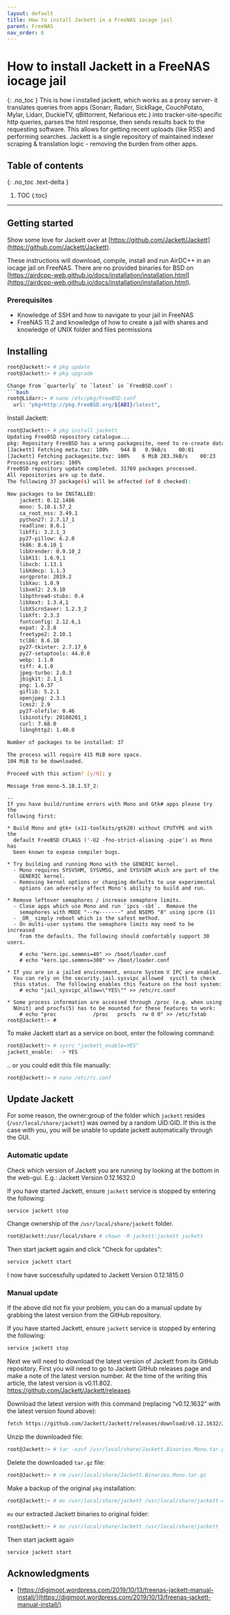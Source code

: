 ```yaml
---
layout: default
title: How to install Jackett in a FreeNAS iocage jail
parent: FreeNAS
nav_order: 6
---
```


# How to install Jackett in a FreeNAS iocage jail
{: .no_toc }
This is how i installed jackett, which works as a proxy server- it translates queries from apps (Sonarr, Radarr, SickRage, CouchPotato, Mylar, Lidarr, DuckieTV, qBittorrent, Nefarious etc.) into tracker-site-specific http queries, parses the html response, then sends results back to the requesting software. This allows for getting recent uploads (like RSS) and performing searches. Jackett is a single repository of maintained indexer scraping & translation logic - removing the burden from other apps.

## Table of contents
{: .no_toc .text-delta }
1. TOC
{:toc}
---

## Getting started
Show some love for Jackett over at [https://github.com/Jackett/Jackett](https://github.com/Jackett/Jackett).

These instructions will download, compile, install and run AirDC++ in an iocage jail on FreeNAS. There are no provided binaries for BSD on [https://airdcpp-web.github.io/docs/installation/installation.html](https://airdcpp-web.github.io/docs/installation/installation.html).

### Prerequisites
* Knowledge of SSH and how to navigate to your jail in FreeNAS
* FreeNAS 11.2 and knowledge of how to create a jail with shares and knowledge of UNIX folder and files permissions

## Installing

```bash
root@Jackett:~ # pkg update
root@Jackett:~ # pkg upgrade

Change from `quarterly` to `latest` in `FreeBSD.conf`:
```bash
root@Lidarr:~ # nano /etc/pkg/FreeBSD.conf
  url: "pkg+http://pkg.FreeBSD.org/${ABI}/latest",
```

Install Jackett:
```bash
root@Jackett:~ # pkg install jackett
Updating FreeBSD repository catalogue...
pkg: Repository FreeBSD has a wrong packagesite, need to re-create database
[Jackett] Fetching meta.txz: 100%    944 B   0.9kB/s    00:01    
[Jackett] Fetching packagesite.txz: 100%    6 MiB 283.3kB/s    00:23    
Processing entries: 100%
FreeBSD repository update completed. 31769 packages processed.
All repositories are up to date.
The following 37 package(s) will be affected (of 0 checked):

New packages to be INSTALLED:
	jackett: 0.12.1486
	mono: 5.10.1.57_2
	ca_root_nss: 3.49.1
	python27: 2.7.17_1
	readline: 8.0.1
	libffi: 3.2.1_3
	py27-pillow: 6.2.0
	tk86: 8.6.10_1
	libXrender: 0.9.10_2
	libX11: 1.6.9,1
	libxcb: 1.13.1
	libXdmcp: 1.1.3
	xorgproto: 2019.2
	libXau: 1.0.9
	libxml2: 2.9.10
	libpthread-stubs: 0.4
	libXext: 1.3.4,1
	libXScrnSaver: 1.2.3_2
	libXft: 2.3.3
	fontconfig: 2.12.6,1
	expat: 2.2.8
	freetype2: 2.10.1
	tcl86: 8.6.10
	py27-tkinter: 2.7.17_6
	py27-setuptools: 44.0.0
	webp: 1.1.0
	tiff: 4.1.0
	jpeg-turbo: 2.0.3
	jbigkit: 2.1_1
	png: 1.6.37
	giflib: 5.2.1
	openjpeg: 2.3.1
	lcms2: 2.9
	py27-olefile: 0.46
	libinotify: 20180201_1
	curl: 7.68.0
	libnghttp2: 1.40.0

Number of packages to be installed: 37

The process will require 415 MiB more space.
104 MiB to be downloaded.

Proceed with this action? [y/N]: y
```

```
Message from mono-5.10.1.57_2:

--
If you have build/runtime errors with Mono and Gtk# apps please try the
following first:

* Build Mono and gtk+ (x11-toolkits/gtk20) without CPUTYPE and with the
  default FreeBSD CFLAGS ('-O2 -fno-strict-aliasing -pipe') as Mono has
  been known to expose compiler bugs.

* Try building and running Mono with the GENERIC kernel.
  - Mono requires SYSVSHM, SYSVMSG, and SYSVSEM which are part of the
    GENERIC kernel.
  - Removing kernel options or changing defaults to use experimental
    options can adversely affect Mono's ability to build and run.

* Remove leftover semaphores / increase semaphore limits.
  - Close apps which use Mono and run `ipcs -sbt`.  Remove the
    semaphores with MODE "--rw-------" and NSEMS "8" using ipcrm (1)
  - _OR_ simply reboot which is the safest method.
  - On multi-user systems the semaphore limits may need to be increased
    from the defaults. The following should comfortably support 30 users.

    # echo "kern.ipc.semmni=40" >> /boot/loader.conf
    # echo "kern.ipc.semmns=300" >> /boot/loader.conf

* If you are in a jailed environment, ensure System V IPC are enabled.
  You can rely on the security.jail.sysvipc_allowed  sysctl to check
  this status.  The following enables this feature on the host system:
    # echo "jail_sysvipc_allow=\"YES\"" >> /etc/rc.conf

* Some process information are accessed through /proc (e.g. when using
  NUnit) and procfs(5) has to be mounted for these features to work:
    # echo "proc            /proc   procfs  rw 0 0" >> /etc/fstab
root@Jackett:~ # 
```

To make Jackett start as a service on boot, enter the following command:
```bash
root@Jackett:~ # sysrc "jackett_enable=YES"
jackett_enable:  -> YES
```

.. or you could edit this file manually:
```bash
root@Jackett:~ # nano /etc/rc.conf
```

## Update Jackett
For some reason, the owner:group of the folder which `jackett` resides (`/usr/local/share/jackett`) was owned by a random UID:GID. If this is the case with you, you will be unable to update jackett automatically through the GUI. 

### Automatic update
Check which version of Jackett you are running by looking at the bottom in the web-gui. E.g.: Jackett Version 0.12.1632.0

If you have started Jackett, ensure `jackett` service is stopped by entering the following:
```bash
service jackett stop
```

Change ownership of the `/usr/local/share/jackett` folder.
```bash
root@Jackett:/usr/local/share # chown -R jackett:jackett jackett
```
Then start jackett again and click "Check for updates":
```bash
service jackett start
```
I now have successfully updated to Jackett Version 0.12.1815.0


### Manual update
If the above did not fix your problem, you can do a manual update by grabbing the latest version from the GitHub repository.

If you have started Jackett, ensure `jackett` service is stopped by entering the following:
```bash
service jackett stop
```

Next we will need to download the latest version of Jackett from its GitHub repository. First you will need to go to Jackett GitHub releases page and make a note of the latest version number. At the time of the writing this article, the latest version is v0.11.802. https://github.com/Jackett/Jackett/releases

Download the latest version with this command (replacing “v0.12.1632” with the latest version found above):
```bash
fetch https://github.com/Jackett/Jackett/releases/download/v0.12.1632/Jackett.Binaries.Mono.tar.gz -o /usr/local/share
```

Unzip the downloaded file:
```bash
root@Jackett:~ # tar -xzvf /usr/local/share/Jackett.Binaries.Mono.tar.gz -C /usr/local/share
```

Delete the downloaded `tar.gz` file:
```bash
root@Jackett:~ # rm /usr/local/share/Jackett.Binaries.Mono.tar.gz
```

Make a backup of the original `pkg` installation:
```bash
root@Jackett:~ # mv /usr/local/share/jackett /usr/local/share/jackett-old
```
`mv` our extracted Jackett binaries to original folder:
```bash
root@Jackett:~ # mv /usr/local/share/Jackett /usr/local/share/jackett
```

Then start jackett again
```bash
service jackett start
```


## Acknowledgments
* [https://digimoot.wordpress.com/2019/10/13/freenas-jackett-manual-install/](https://digimoot.wordpress.com/2019/10/13/freenas-jackett-manual-install/)